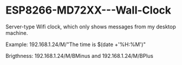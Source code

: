 # ESP8266-MD72XX---Wall-Clock
Server-type Wifi clock, which only shows messages from my desktop machine. 

Example: 192.168.1.24/M/"The time is $(date +'%H:%M')"

Brigthness: 192.168.1.24/M/BMinus and 192.168.1.24/M/BPlus

